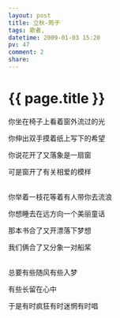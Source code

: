 ```yaml
---
layout: post
title: 立秋-筠子
tags: 歌者,
datetime: 2009-01-03 15:20
pv: 47
comment: 2
share: 
---
```


{{ page.title }}
================

 <p>你坐在椅子上看着窗外流过的光</p><p>你伸出双手摸着纸上写下的希望</p><p>你说花开了又落象是一扇窗</p><p>可是窗开了有关相爱的模样</p><p><br />你举着一枝花等着有人带你去流浪</p><p>你想睡去在远方向一个美丽童话</p><p>那本书合了又开漂落下梦想</p><p>我们俩合了又分象一对船桨</p><p><br />总要有些随风有些入梦</p><p>有些长留在心中</p><p>于是有时疯狂有时迷惘有时唱</p> 

